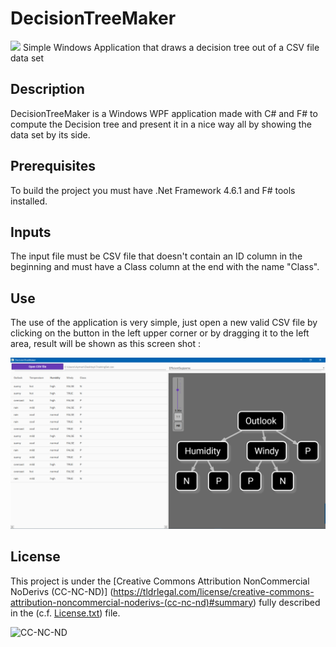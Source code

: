# DecisionTreeMaker
<img src="https://github.com/AymenDaoudi/DecisionTreeMaker/blob/master/DecisionTreeMaker/Icons/DecisionTreeMakerIcon.ico" width="70">
Simple Windows Application that draws a decision tree out of a CSV file data set

## Description

DecisionTreeMaker is a Windows WPF application made with C# and F# to compute the Decision tree and present it in a nice way all by showing the data set by its side.

## Prerequisites

To build the project you must have .Net Framework 4.6.1 and F# tools installed.

## Inputs

The input file must be CSV file that doesn't contain an ID column in the beginning and must have a Class column at the end with the name "Class".

## Use

The use of the application is very simple, just open a new valid CSV file by clicking on the button in the left upper corner or by dragging it to the left area, result will be shown as this screen shot :
 
![alt text](https://github.com/AymenDaoudi/DecisionTreeMaker/blob/master/DecisionTreeMaker/ScreenShot/DecisionTreeMaker_Example.PNG "Example")

## License

This project is under the [Creative Commons Attribution NonCommercial NoDerivs (CC-NC-ND)] (https://tldrlegal.com/license/creative-commons-attribution-noncommercial-noderivs-(cc-nc-nd)#summary) fully described in the (c.f. [License.txt](License.txt)) file.

![CC-NC-ND](http://i.creativecommons.org/l/by-nc-nd/3.0/88x31.png)


